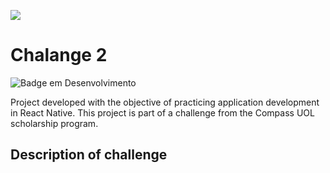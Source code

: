 ![](https://user-images.githubusercontent.com/69323457/235228342-0aa5278a-1fad-4a63-8d49-c4545a5c4d51.png)


# Chalange 2
![Badge em Desenvolvimento](http://img.shields.io/static/v1?label=STATUS&message=EM%20DESENVOLVIMENTO&color=GREEN&style=for-the-badge)

Project developed with the objective of practicing application development in React Native. This project is part of a challenge from the Compass UOL scholarship program.

## Description of challenge


